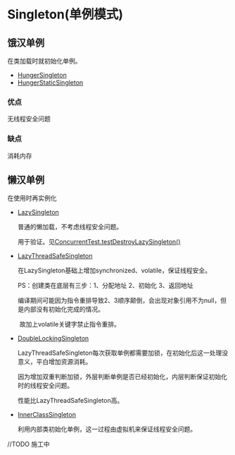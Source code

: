 # Singleton(单例模式)

## 饿汉单例

在类加载时就初始化单例。

- [HungerSingleton](https://github.com/xuyuji/Java-Design-Patterns/blob/master/Creational/singleton/src/main/java/org/xuyuji/pattern/singleton/HungerSingleton.java)
- [HungerStaticSingleton](https://github.com/xuyuji/Java-Design-Patterns/blob/master/Creational/singleton/src/main/java/org/xuyuji/pattern/singleton/HungerStaticSingleton.java)

### 优点

无线程安全问题

### 缺点

消耗内存

## 懒汉单例

在使用时再实例化

- [LazySingleton](https://github.com/xuyuji/Java-Design-Patterns/blob/master/Creational/singleton/src/main/java/org/xuyuji/pattern/singleton/LazySingleton.java)

  普通的懒加载，不考虑线程安全问题。

  用于验证。见[ConcurrentTest.testDestroyLazySingleton()](https://github.com/xuyuji/Java-Design-Patterns/blob/master/Creational/singleton/src/test/java/org/xuyuji/pattern/singleton/ConcurrentTest.java)

- [LazyThreadSafeSingleton](https://github.com/xuyuji/Java-Design-Patterns/blob/master/Creational/singleton/src/main/java/org/xuyuji/pattern/singleton/LazyThreadSafeSingleton.java)

  在LazySingleton基础上增加synchronized、volatile，保证线程安全。

  PS：创建类在底层有三步：1、分配地址 2、初始化 3、返回地址

  ​	编译期间可能因为指令重排导致2、3顺序颠倒，会出现对象引用不为null，但是内部没有初始化完成的情况。

  ​	故加上volatile关键字禁止指令重排。

- [DoubleLockingSingleton](https://github.com/xuyuji/Java-Design-Patterns/blob/master/Creational/singleton/src/main/java/org/xuyuji/pattern/singleton/DoubleLockingSingleton.java)

  LazyThreadSafeSingleton每次获取单例都需要加锁，在初始化后这一处理没意义，平白增加资源消耗。

  因为增加双重判断加锁，外层判断单例是否已经初始化，内层判断保证初始化时的线程安全问题。

  性能比LazyThreadSafeSingleton高。

- [InnerClassSingleton](https://github.com/xuyuji/Java-Design-Patterns/blob/master/Creational/singleton/src/main/java/org/xuyuji/pattern/singleton/InnerClassSingleton.java)

  利用内部类初始化单例，这一过程由虚拟机来保证线程安全问题。

//TODO 施工中